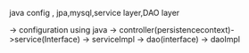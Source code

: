 java config , jpa,mysql,service layer,DAO layer

-> configuration using java -> controller(persistencecontext)->service(Interface) -> serviceImpl -> dao(interface) -> daoImpl
